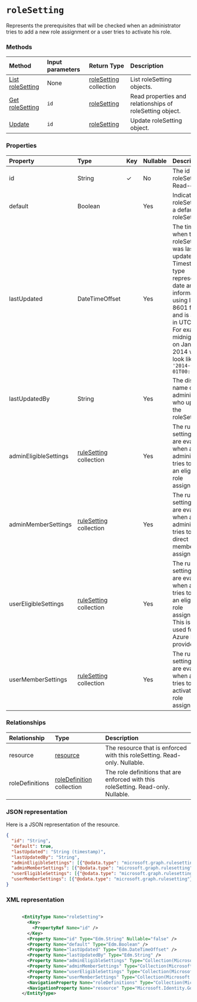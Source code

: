 # `roleSetting` 
Represents the prerequisites that will be checked when an administrator tries to add a new role assignment or a user tries to activate his role.



### Methods

| Method		  |Input parameters | Return Type	|Description|
|:---------------|:--------|:--------|:----------|
|[List roleSetting](../api/roleSetting_list.md) | None | [roleSetting](roleSetting.md) collection|List roleSetting objects.|
|[Get roleSetting](../api/roleSetting_get.md) | `id` | [roleSetting](roleSetting.md) |Read properties and relationships of roleSetting object.|
|[Update](../api/roleSetting_update.md) | `id` | [roleSetting](roleSetting.md)	|Update roleSetting object. |

### Properties
| Property	   | Type	| Key | Nullable |  Description|
|:---------------|:--------|:----------|:--------|:----------|
|id|String| ✓  | No| The id of the roleSetting. Read-only.|
|default|Boolean|  | Yes|Indicate if the roleSetting is a default roleSetting|
|lastUpdated|DateTimeOffset|  | Yes|The time when the roleSetting was last updated. The Timestamp type represents date and time information using ISO 8601 format and is always in UTC time. For example, midnight UTC on Jan 1, 2014 would look like this: `'2014-01-01T00:00:00Z'`|
|lastUpdatedBy|String|  | Yes|The display name of the administrator who updated the roleSetting.|
|adminEligibleSettings|[ruleSetting](ruleSetting.md) collection|  | Yes|The rule settings that are evaluated when an administrator tries to add an eligible role assignment.|
|adminMemberSettings|[ruleSetting](ruleSetting.md) collection|  | Yes|The rule settings that are evaluated when an administrator tries to add a direct member role assignment.|
|userEligibleSettings|[ruleSetting](ruleSetting.md) collection|  | Yes|The rule settings that are evaluated when a user tries to add an eligible role assignment. This is not used for Azure RBAC provider.|
|userMemberSettings|[ruleSetting](ruleSetting.md) collection|  | Yes|The rule settings that are evaluated when a user tries to activate his role assignment.|

### Relationships
| Relationship | Type	|Description|
|:---------------|:--------|:----------|
|resource|[resource](resource.md)| The resource that is enforced with this roleSetting. Read-only. Nullable.|
|roleDefinitions|[roleDefinition](roledefinition.md) collection| The role definitions that are enforced with this roleSetting. Read-only. Nullable.|

### JSON representation

Here is a JSON representation of the resource.

<!-- {
  "blockType": "resource",
  "optionalProperties": [

  ],
  "@odata.type": "microsoft.graph.roleSetting"
}-->

```json
{
  "id": "String",
  "default": true,
  "lastUpdated": "String (timestamp)",
  "lastUpdatedBy": "String",
  "adminEligibleSettings": [{"@odata.type": "microsoft.graph.rulesetting"}],
  "adminMemberSettings": [{"@odata.type": "microsoft.graph.rulesetting"}],
  "userEligibleSettings": [{"@odata.type": "microsoft.graph.rulesetting"}],
  "userMemberSettings": [{"@odata.type": "microsoft.graph.rulesetting"}]
}

```

<!-- uuid: 8fcb5dbc-d5aa-4681-8e31-b001d5168d79
2015-10-25 14:57:30 UTC -->
<!-- {
  "type": "#page.annotation",
  "description": "roleSetting resource",
  "keywords": "",
  "section": "documentation",
  "tocPath": ""
}-->

### XML representation
```XML

      <EntityType Name="roleSetting">
        <Key>
          <PropertyRef Name="id" />
        </Key>
        <Property Name="id" Type="Edm.String" Nullable="false" />
        <Property Name="default" Type="Edm.Boolean" />
        <Property Name="lastUpdated" Type="Edm.DateTimeOffset" />
        <Property Name="lastUpdatedBy" Type="Edm.String" />
        <Property Name="adminEligibleSettings" Type="Collection(Microsoft.Identity.Governance.Common.Data.ExternalModels.V1.ruleSetting)" />
        <Property Name="adminMemberSettings" Type="Collection(Microsoft.Identity.Governance.Common.Data.ExternalModels.V1.ruleSetting)" />
        <Property Name="userEligibleSettings" Type="Collection(Microsoft.Identity.Governance.Common.Data.ExternalModels.V1.ruleSetting)" />
        <Property Name="userMemberSettings" Type="Collection(Microsoft.Identity.Governance.Common.Data.ExternalModels.V1.ruleSetting)" />
        <NavigationProperty Name="roleDefinitions" Type="Collection(Microsoft.Identity.Governance.Common.Data.ExternalModels.V1.roleDefinition)" ContainsTarget="true" />
        <NavigationProperty Name="resource" Type="Microsoft.Identity.Governance.Common.Data.ExternalModels.V1.resource" ContainsTarget="true" />
      </EntityType>
```